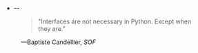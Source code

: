 ## 
*  -- 
<figure>
    <blockquote cite="https://">
        <p>"Interfaces are not necessary in Python. Except when they are."</p>
    </blockquote>
    <figcaption>—Baptiste Candellier, <cite>SOF</cite></figcaption>
</figure>
